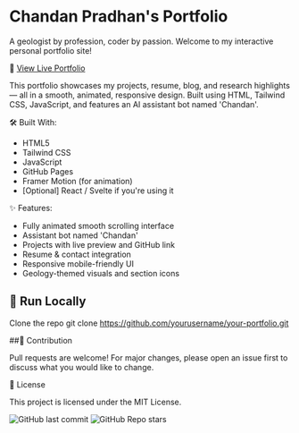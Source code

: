 # Chandan Pradhan's Portfolio
A geologist by profession, coder by passion. Welcome to my interactive personal portfolio site!

🔗 [View Live Portfolio](https://yourusername.github.io/your-portfolio/)

This portfolio showcases my projects, resume, blog, and research highlights — all in a smooth, animated, responsive design. Built using HTML, Tailwind CSS, JavaScript, and features an AI assistant bot named 'Chandan'.


🛠️ Built With:
- HTML5
- Tailwind CSS
- JavaScript
- GitHub Pages
- Framer Motion (for animation)
- [Optional] React / Svelte if you're using it

✨ Features:
- Fully animated smooth scrolling interface
- Assistant bot named 'Chandan'
- Projects with live preview and GitHub link
- Resume & contact integration
- Responsive mobile-friendly UI
- Geology-themed visuals and section icons


## 🚀 Run Locally

Clone the repo
git clone https://github.com/yourusername/your-portfolio.git




##🤝 Contribution 

Pull requests are welcome! For major changes, please open an issue first to discuss what you would like to change.



📝 License

This project is licensed under the MIT License.



![GitHub last commit](https://img.shields.io/github/last-commit/yourusername/yourrepo)
![GitHub Repo stars](https://img.shields.io/github/stars/yourusername/yourrepo?style=social)



